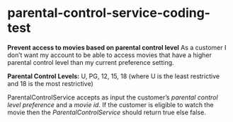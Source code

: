 # parental-control-service-coding-test

**Prevent access to movies based on parental control level**
As a customer I don’t want my account to be able to access movies that have a higher parental control level than my
current preference setting.

**Parental Control Levels:**
U, PG, 12, 15, 18 (where U is the least restrictive and 18 is the most restrictive)

ParentalControlService accepts as input the customer’s *parental control level
preference* and a *movie id*. If the customer is eligible to watch the movie then the *ParentalControlService* should return true else false.


